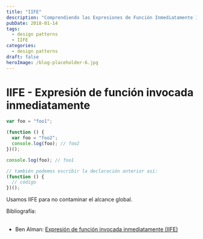 ```yaml
---
title: "IIFE"
description: "Comprendiendo las Expresiones de Función Inmediatamente Invocadas (IIFE) en JavaScript y su uso en la prevención de la contaminación del ámbito global"
pubDate: 2018-01-14
tags:
  - design patterns
  - IIFE
categories:
  - design patterns
draft: false
heroImage: /blog-placeholder-6.jpg
---
```


# IIFE - Expresión de función invocada inmediatamente

```javascript
var foo = "foo1";

(function () {
  var foo = "foo2";
  console.log(foo); // foo2
})();

console.log(foo); // foo1

// también podemos escribir la declaración anterior así:
(function () {
  // código
})();
```

Usamos IIFE para no contaminar el alcance global.

<div class="bibliography">
Bibliografía: <br/><br/>

- Ben Alman: [Expresión de función invocada inmediatamente (IIFE)](http://benalman.com/news/2010/11/immediately-invoked-function-expression/)

</div>
